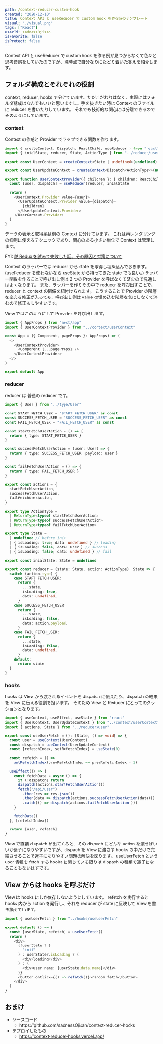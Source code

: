 ```yaml
---
path: /context-reducer-custom-hook
created: "2020-12-10"
title: Context API と useReducer で custom hook を作る時のテンプレート
visual: "./visual.png"
tags: ["React"]
userId: sadnessOjisan
isFavorite: false
isProtect: false
---
```


Context API と useReducer で custom hook を作る例が見つからなくて色々と思考錯誤をしていたのですが、現時点で自分なりにたどり着いた答えを紹介します。

## フォルダ構成とそれぞれの役割

context, reducer, hooks で分けています。ただこだわりはなく、実際にはフォルダ構成はなんでもいいと思いますし、手を抜きたい時は Context のファイルに reducer を書いたりしています。
それでも技術的な関心には分離できるのでそのようにしています。

### context

Context の作成と Provider でラップできる関数を作ります。

```ts
import { createContext, Dispatch, ReactChild, useReducer } from "react"
import { inialState, reducer, State, ActionType } from "../reducer/user"

export const UserContext = createContext<State | undefined>(undefined)

export const UserUpdateContext = createContext<Dispatch<ActionType>>(null)

export function UserContextProvider({ children }: { children: ReactChild }) {
  const [user, dispatch] = useReducer(reducer, inialState)

  return (
    <UserContext.Provider value={user}>
      <UserUpdateContext.Provider value={dispatch}>
        {children}
      </UserUpdateContext.Provider>
    </UserContext.Provider>
  )
}
```

データの表示と取得系は別の Context に分けています。
これは再レンダリングの抑制に使えるテクニックであり、関心のある小さい単位で Context は管理します。

FYI: [脱 Redux を試みて失敗した話、その原因と対策について](https://blog.ojisan.io/datsu-redux-regret#%E5%86%8D%E3%83%AC%E3%83%B3%E3%83%80%E3%83%AA%E3%83%B3%E3%82%B0%E3%81%8C%E8%B5%B7%E3%81%8D%E3%82%8B-store-%E3%81%AF-props-%E3%81%A8%E3%81%97%E3%81%A6%E6%AC%B2%E3%81%97%E3%81%84)

Context のラッパーでは reducer から state を取得し埋め込んでおきます。(useReducer を使わないなら useState から持ってきた state でも良い。)
ラッパー関数を作ることで呼び出し側は 2 つの Provider を呼ばなくて済むので見通しはよくなります。
また、ラッパーを作りその中で reducer を呼び出すことで、reducer と context の関係を紐付けられます。
こうすることで Provider の階層を変える修正が入っても、呼び出し側は value の埋め込む階層を気にしなくて済むので修正もしやすいです。

View ではこのようにして Provider を呼び出します。

```ts
import { AppProps } from "next/app"
import { UserContextProvider } from "../context/userContext"

const App = ({ Component, pageProps }: AppProps) => (
  <>
    <UserContextProvider>
      <Component {...pageProps} />
    </UserContextProvider>
  </>
)

export default App
```

### reducer

reducer は 普通の reducer です。

```ts
import { User } from "../type/User"

const START_FETCH_USER = "START_FETCH_USER" as const
const SUCCESS_FETCH_USER = "SUCCESS_FETCH_USER" as const
const FAIL_FETCH_USER = "FAIL_FETCH_USER" as const

const startFetchUserAction = () => {
  return { type: START_FETCH_USER }
}

const successFetchUserAction = (user: User) => {
  return { type: SUCCESS_FETCH_USER, payload: user }
}

const failFetchUserAction = () => {
  return { type: FAIL_FETCH_USER }
}

export const actions = {
  startFetchUserAction,
  successFetchUserAction,
  failFetchUserAction,
}

export type ActionType =
  | ReturnType<typeof startFetchUserAction>
  | ReturnType<typeof successFetchUserAction>
  | ReturnType<typeof failFetchUserAction>

export type State =
  | undefined // before init
  | { isLoading: true; data: undefined } // loading
  | { isLoading: false; data: User } // success
  | { isLoading: false; data: undefined } // fail

export const inialState: State = undefined

export const reducer = (state: State, action: ActionType): State => {
  switch (action.type) {
    case START_FETCH_USER:
      return {
        ...state,
        isLoading: true,
        data: undefined,
      }
    case SUCCESS_FETCH_USER:
      return {
        ...state,
        isLoading: false,
        data: action.payload,
      }
    case FAIL_FETCH_USER:
      return {
        ...state,
        isLoading: false,
        data: undefined,
      }
    default:
      return state
  }
}
```

### hooks

hooks は View から渡されるイベントを dispatch に伝えたり、dispatch の結果を View に伝える役割を担います。
そのため View と Reducer にとってのクッションとなります。

```ts
import { useContext, useEffect, useState } from "react"
import { UserContext, UserUpdateContext } from "../context/userContext"
import { actions, State } from "../reducer/user"

export const useUserFetch = (): [State, () => void] => {
  const user = useContext(UserContext)
  const dispatch = useContext(UserUpdateContext)
  const [refetchIndex, setRefetchIndex] = useState(0)

  const refetch = () =>
    setRefetchIndex(prevRefetchIndex => prevRefetchIndex + 1)

  useEffect(() => {
    const fetchData = async () => {
      if (!dispatch) return
      dispatch(actions.startFetchUserAction())
      fetch("/api/user")
        .then(res => res.json())
        .then(data => dispatch(actions.successFetchUserAction(data)))
        .catch(() => dispatch(actions.failFetchUserAction()))
    }

    fetchData()
  }, [refetchIndex])

  return [user, refetch]
}
```

View で直接 dispatch が出てくると、その dispach にどんな action を渡せばいいか迷子になりやすいですが、dispach を View に渡さず hooks の中だけで完結させることで迷子になりやすい問題の解決を図ります。
useUserFetch という user 情報を fetch する hooks に閉じている限りは dispach の種類で迷子になることもないはずです。

## View からは hooks を呼ぶだけ

View は hooks にしか依存しないようにしています。
refetch を実行すると hooks 内から action を発行し、それを reducer が state に反映して View を書き換えています。

```ts
import { useUserFetch } from "../hooks/useUserFetch"

export default () => {
  const [userState, refetch] = useUserFetch()
  return (
    <div>
      {!userState ? (
        "init"
      ) : userState?.isLoading ? (
        <div>loading</div>
      ) : (
        <div>user name: {userState.data.name}</div>
      )}
      <button onClick={() => refetch()}>random fetch</button>
    </div>
  )
}
```

## おまけ

- ソースコード
  - https://github.com/sadnessOjisan/context-reducer-hooks
- デプロイしたもの
  - https://context-reducer-hooks.vercel.app/
